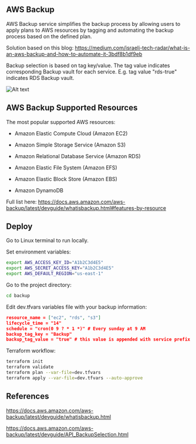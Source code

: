 ## AWS Backup

AWS Backup service simplifies the backup process by allowing users to apply plans to AWS resources by tagging and automating the backup process based on the defined plan.

Solution based on this blog: https://medium.com/israeli-tech-radar/what-is-an-aws-backup-and-how-to-automate-it-3bdf8b1df9eb

Backup selection is based on tag key/value. The tag value indicates corresponding Backup vault for each service. E.g. tag value "rds-true" indicates RDS Backup vault.

![Alt text](../diagrams/backup.png?raw=true "Diagram Image")


## AWS Backup Supported Resources

The most popular supported AWS resources:

* Amazon Elastic Compute Cloud (Amazon EC2)

* Amazon Simple Storage Service (Amazon S3)

* Amazon Relational Database Service (Amazon RDS)

* Amazon Elastic File System (Amazon EFS)

* Amazon Elastic Block Store (Amazon EBS)

* Amazon DynamoDB

Full list here: https://docs.aws.amazon.com/aws-backup/latest/devguide/whatisbackup.html#features-by-resource

## Deploy

Go to Linux terminal to run locally.

Set environment variables:

```bash
export AWS_ACCESS_KEY_ID="A1b2C3d4E5"
export AWS_SECRET_ACCESS_KEY="A1b2C3d4E5"
export AWS_DEFAULT_REGION="us-east-1"
```

Go to the project directory:

```bash
cd backup
```


Edit dev.tfvars variables file with your backup information:

```json
resource_name = ["ec2", "rds", "s3"]
lifecycle_time = "14"
schedule = "cron(0 9 ? * 1 *)" # Every sunday at 9 AM
backup_tag_key = "Backup"
backup_tag_value = "true" # this value is appended with service prefix
```

Terraform workflow:

```bash
terraform init
terraform validate
terraform plan --var-file=dev.tfvars
terraform apply --var-file=dev.tfvars --auto-approve
```



## References

https://docs.aws.amazon.com/aws-backup/latest/devguide/whatisbackup.html

https://docs.aws.amazon.com/aws-backup/latest/devguide/API_BackupSelection.html
